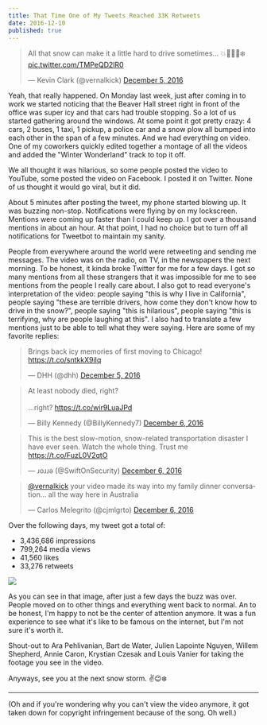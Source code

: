 ```yaml
---
title: That Time One of My Tweets Reached 33K Retweets
date: 2016-12-10
published: true
---
```


<blockquote class="twitter-tweet" data-lang="en"><p lang="en" dir="ltr">All that snow can make it a little hard to drive sometimes… 💥🚙🚌🚓❄️ <a href="https://t.co/TMPeQD2lR0">pic.twitter.com/TMPeQD2lR0</a></p>&mdash; Kevin Clark (@vernalkick) <a href="https://twitter.com/vernalkick/status/805835330163183616">December 5, 2016</a></blockquote> <script async src="//platform.twitter.com/widgets.js" charset="utf-8"></script>

Yeah, that really happened. On Monday last week, just after coming in to work we started noticing that the Beaver Hall street right in front of the office was super icy and that cars had trouble stopping. So a lot of us started gathering around the windows. At some point it got pretty crazy: 4 cars, 2 buses, 1 taxi, 1 pickup, a police car and a snow plow all bumped into each other in the span of a few minutes. And we had everything on video. One of my coworkers quickly edited together a montage of all the videos and added the "Winter Wonderland" track to top it off.

We all thought it was hilarious, so some people posted the video to YouTube, some posted the video on Facebook. I posted it on Twitter. None of us thought it would go viral, but it did.

About 5 minutes after posting the tweet, my phone started blowing up. It was buzzing non-stop. Notifications were flying by on my lockscreen. Mentions were coming up faster than I could keep up. I got over a thousand mentions in about an hour. At that point, I had no choice but to turn off all notifications for Tweetbot to maintain my sanity.

People from everywhere around the world were retweeting and sending me messages. The video was on the radio, on TV, in the newspapers the next morning. To be honest, it kinda broke Twitter for me for a few days. I got so many mentions from all these strangers that it was impossible for me to see mentions from the people I really care about. I also got to read everyone's interpretation of the video: people saying "this is why I live in California", people saying "these are terrible drivers, how come they don't know how to drive in the snow?", people saying "this is hilarious", people saying "this is terrifying, why are people laughing at this". I also had to translate a few mentions just to be able to tell what they were saying. Here are some of my favorite replies:

<blockquote class="twitter-tweet" data-lang="en"><p lang="en" dir="ltr">Brings back icy memories of first moving to Chicago! <a href="https://t.co/sntkkX9iIq">https://t.co/sntkkX9iIq</a></p>&mdash; DHH (@dhh) <a href="https://twitter.com/dhh/status/805851861932589056">December 5, 2016</a></blockquote> <script async src="//platform.twitter.com/widgets.js" charset="utf-8"></script>

<blockquote class="twitter-tweet" data-lang="en"><p lang="en" dir="ltr">At least nobody died, right?<br/><br/>...right? <a href="https://t.co/wir9LuaJPd">https://t.co/wir9LuaJPd</a></p>&mdash; Billy Kennedy (@BillyKennedy7) <a href="https://twitter.com/BillyKennedy7/status/805934316677120000">December 6, 2016</a></blockquote> <script async src="//platform.twitter.com/widgets.js" charset="utf-8"></script>

<blockquote class="twitter-tweet" data-lang="en"><p lang="en" dir="ltr">This is the best slow-motion, snow-related transportation disaster I have ever seen. Watch the whole thing. Trust me <a href="https://t.co/FuzL0V2qtO">https://t.co/FuzL0V2qtO</a></p>&mdash; ɹoɹɹǝ (@SwiftOnSecurity) <a href="https://twitter.com/SwiftOnSecurity/status/805936076007362560">December 6, 2016</a></blockquote> <script async src="//platform.twitter.com/widgets.js" charset="utf-8"></script>

<blockquote class="twitter-tweet" data-lang="en"><p lang="en" dir="ltr"><a href="https://twitter.com/vernalkick">@vernalkick</a> your video made its way into my family dinner conversation… all the way here in Australia</p>&mdash; Carlos Melegrito (@cjmlgrto) <a href="https://twitter.com/cjmlgrto/status/806024023813464064">December 6, 2016</a></blockquote> <script async src="//platform.twitter.com/widgets.js" charset="utf-8"></script>

Over the following days, my tweet got a total of:

- 3,436,686 impressions
- 799,264 media views
- 41,560 likes
- 33,276 retweets

![](/assets/articles/33k-retweets/twitter-stats.png)

As you can see in that image, after just a few days the buzz was over. People moved on to other things and everything went back to normal. An to be honest, I'm happy to not be the center of attention anymore. It was a fun experience to see what it's like to be famous on the internet, but I'm not sure it's worth it.

Shout-out to Ara Pehlivanian, Bart de Water, Julien Lapointe Nguyen, Willem Shepherd, Annie Caron, Krystian Czesak and Louis Vanier for taking the footage you see in the video.

Anyways, see you at the next snow storm. ✌️😉❄️

---

(Oh and if you're wondering why you can't view the video anymore, it got taken down for copyright infringement because of the song. Oh well.)
